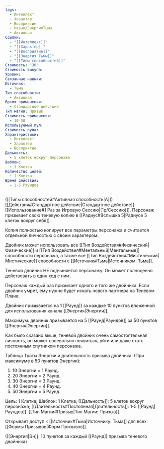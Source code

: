 ```yaml
---
tags:
  - Интеллект
  - Характер
  - Восприятие
  - Навык/ЭнергияТьмы
  - Активная
Ссылки:
  - "[[Интеллект]]"
  - "[[Характер]]"
  - "[[Восприятие]]"
  - "[[Энергия Тьмы]]"
  - "[[Типы способностей]]"
Стоимость: "30"
Стоимость выкупа: 
Уровни: 
Связанные навыки: 
Источник:
  - Тьма
Тип способности:
  - Активная
Время применения:
  - Стандартное действие
Тип магии: Призыв
Стоимость применения:
  - 10-50
Используемый пул: 
Стоимость пула: 
Характеристики:
  - Интеллект
  - Характер
  - Восприятие
Дальность:
  - 5 клеток вокруг персонажа
Шаблон:
  - 1 Клетка
Количество целей:
  - 1 Клетка
Время действия:
  - 1-5 Раундов
---
```

([[Типы способностей#Активная способность|А]]) [[Действия#Стандартное действие|Стандартное действие]]. [[Использование#1 Раз за Игровую Сессию|(1р/Сессию)]]. Персонаж призывает свою теневую копию в [[Радиус#Вспышка 5|Радиусе 5 клеток вокруг себя]]. 

Копия полностью копирует все параметры персонажа и считается отдельной личностью с своим характером. 

Двойник может использовать все [[Тип Воздействия#Физический|Физические]] и [[Тип Воздействия#Ментальный|Ментальные]] способности персонажа, а также все [[Тип Воздействия#Мистический|Мистические]] способности с [[Источник#Тьма|Источником: Тьма]].

Теневой двойник НЕ подчиняется персонажу. Он может полноценно действовать в один ход с ним. 

Персонаж каждый раз призывает одного и того же двойника. Если двойник умрет, ему нужно будет искать нового партнера на Теневом Плане. 

Двойник призывается на 1 [[Раунд]] за каждые 10 пунктов вложенной для использования канала [[Энергия|Энергии]].

Максимум: двойник призывается на 5 [[Раунд|Раундов]] за 50 пунктов [[Энергия|Энергии]].

Как было сказано выше, теневой двойник очень самостоятельная личность, он может своевольно появиться, уйти или даже стать постоянным спутником персонажа. 

Таблица Траты Энергии и длительность призыва двойника:
(При максимуме в 50 пунктов Энергии):

1. 10 Энергии = 1 Раунд.
2. 20 Энергии = 2 Раунд.
3. 30 Энергии = 3 Раунд. 
4. 40 Энергии = 4 Раунд. 
5. 50 Энергии = 5 Раунд.  

Цель: 1 Клетка; Шаблон: 1 Клетка; [[Дальность]]: 5 клеток вокруг персонажа; [[Длительность#Постоянная|Длительность]]: 1-5 [[Раунд|Раундов]]. [[Тип Магии#Призыв|Тип Магии: Призыв]].

Открывает доступ к [[Источник#Тьма|Источнику: Тьма]] для всех [[Формы Призывов|Форм Призывов]]. 

([[Энергия|Эн]]: 10 пунктов за каждый [[Раунд]] призыва теневого двойника)
